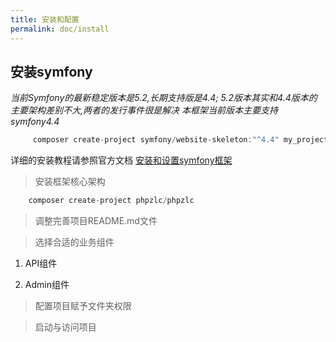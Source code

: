 ```yaml
---
title: 安装和配置
permalink: doc/install
---
```


## 安装symfony

*当前Symfony的最新稳定版本是5.2,长期支持版是4.4;*
*5.2版本其实和4.4版本的主要架构差别不大,两者的发行事件很是解决*
*本框架当前版本主要支持symfony4.4* 

```javascript
     composer create-project symfony/website-skeleton:"^4.4" my_project_name
```

详细的安装教程请参照官方文档 [安装和设置symfony框架](https://symfony.com/doc/4.4/setup.html)
    
> 安装框架核心架构

```javascript
    composer create-project phpzlc/phpzlc
```
   
> 调整完善项目README.md文件
   
> 选择合适的业务组件

1. API组件

2. Admin组件

> 配置项目赋予文件夹权限

> 启动与访问项目
    
  